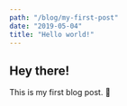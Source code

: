 ```yaml
---
path: "/blog/my-first-post"
date: "2019-05-04"
title: "Hello world!"
---
```


## Hey there!

This is my first blog post. 👋
